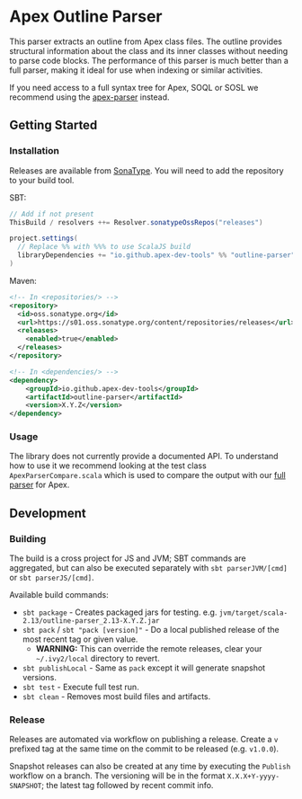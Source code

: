 # Apex Outline Parser

This parser extracts an outline from Apex class files. The outline provides structural information about the class and its inner classes without needing to parse code blocks. The performance of this parser is much better than a full parser, making it ideal for use when indexing or similar activities.

If you need access to a full syntax tree for Apex, SOQL or SOSL we recommend using the [apex-parser](https://github.com/apex-dev-tools/apex-parser) instead.

## Getting Started

### Installation

Releases are available from [SonaType](https://s01.oss.sonatype.org). You will need to add the repository to your build tool.

SBT:

  ```scala
  // Add if not present
  ThisBuild / resolvers ++= Resolver.sonatypeOssRepos("releases")

  project.settings(
    // Replace %% with %%% to use ScalaJS build
    libraryDependencies += "io.github.apex-dev-tools" %% "outline-parser" % "X.X.X"
  )
  ```

Maven:

  ```xml
  <!-- In <repositories/> -->
  <repository>
    <id>oss.sonatype.org</id>
    <url>https://s01.oss.sonatype.org/content/repositories/releases</url>
    <releases>
      <enabled>true</enabled>
    </releases>
  </repository>

  <!-- In <dependencies/> -->
  <dependency>
      <groupId>io.github.apex-dev-tools</groupId>
      <artifactId>outline-parser</artifactId>
      <version>X.Y.Z</version>
  </dependency>
  ```

### Usage

The library does not currently provide a documented API. To understand how to use it we recommend looking at the test class `ApexParserCompare.scala` which is used to compare the output with our [full parser](https://github.com/apex-dev-tools/apex-parser) for Apex.

## Development

### Building

The build is a cross project for JS and JVM; SBT commands are aggregated, but can also be executed separately with `sbt parserJVM/[cmd]` or `sbt parserJS/[cmd]`.

Available build commands:

* `sbt package` - Creates packaged jars for testing. e.g. `jvm/target/scala-2.13/outline-parser_2.13-X.Y.Z.jar`
* `sbt pack` / `sbt "pack [version]"` - Do a local published release of the most recent tag or given value.
  * **WARNING:** This can override the remote releases, clear your `~/.ivy2/local` directory to revert.
* `sbt publishLocal` - Same as `pack` except it will generate snapshot versions.
* `sbt test` - Execute full test run.
* `sbt clean` - Removes most build files and artifacts.

### Release

Releases are automated via workflow on publishing a release. Create a `v` prefixed tag at the same time on the commit to be released (e.g. `v1.0.0`).

Snapshot releases can also be created at any time by executing the `Publish` workflow on a branch. The versioning will be in the format `X.X.X+Y-yyyy-SNAPSHOT`; the latest tag followed by recent commit info.
